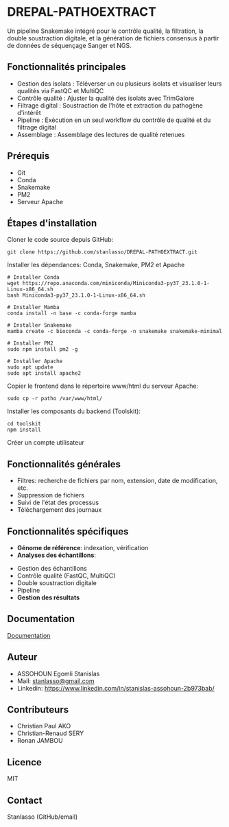 # DREPAL-PATHOEXTRACT

Un pipeline Snakemake intégré pour le contrôle qualité, la filtration, la double soustraction digitale, et la génération de fichiers consensus à partir de données de séquençage Sanger et NGS.

## Fonctionnalités principales
- Gestion des isolats : Téléverser un ou plusieurs isolats et visualiser leurs qualités via FastQC et MultiQC
- Contrôle qualité : Ajuster la qualité des isolats avec TrimGalore
- Filtrage digital : Soustraction de l'hôte et extraction du pathogène d'intérêt
- Pipeline : Exécution en un seul workflow du contrôle de qualité et du filtrage digital
- Assemblage : Assemblage des lectures de qualité retenues

## Prérequis
- Git
- Conda
- Snakemake
- PM2
- Serveur Apache

## Étapes d'installation
Cloner le code source depuis GitHub:
```
git clone https://github.com/stanlasso/DREPAL-PATHOEXTRACT.git
```
Installer les dépendances: Conda, Snakemake, PM2 et Apache
```
# Installer Conda
wget https://repo.anaconda.com/miniconda/Miniconda3-py37_23.1.0-1-Linux-x86_64.sh
bash Miniconda3-py37_23.1.0-1-Linux-x86_64.sh

# Installer Mamba
conda install -n base -c conda-forge mamba

# Installer Snakemake
mamba create -c bioconda -c conda-forge -n snakemake snakemake-minimal

# Installer PM2
sudo npm install pm2 -g

# Installer Apache
sudo apt update
sudo apt install apache2
```
Copier le frontend dans le répertoire www/html du serveur Apache:
```
sudo cp -r patho /var/www/html/
```
Installer les composants du backend (Toolskit):
```
cd toolskit
npm install
```
Créer un compte utilisateur

## Fonctionnalités générales
- Filtres: recherche de fichiers par nom, extension, date de modification, etc.
- Suppression de fichiers
- Suivi de l'état des processus
- Téléchargement des journaux

## Fonctionnalités spécifiques
- **Génome de référence**: indexation, vérification
- **Analyses des échantillons**:
* Gestion des échantillons
* Contrôle qualité (FastQC, MultiQC)
* Double soustraction digitale
* Pipeline
* **Gestion des résultats**

## Documentation
[Documentation](https://www.linguee.fr/francais-anglais/traduction/non+valide.html)

## Auteur
- ASSOHOUN Egomli Stanislas
- Mail: stanlasso@gmail.com
- Linkedin: https://www.linkedin.com/in/stanislas-assohoun-2b973bab/

## Contributeurs
- Christian Paul AKO
- Christian-Renaud SERY
- Ronan JAMBOU

## Licence
MIT

## Contact
Stanlasso (GitHub/email)
